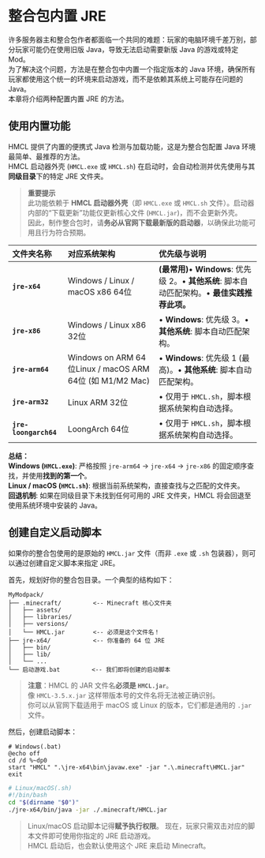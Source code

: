 # 整合包内置 JRE

许多服务器主和整合包作者都面临一个共同的难题：玩家的电脑环境千差万别，部分玩家可能仍在使用旧版 Java，导致无法启动需要新版 Java 的游戏或特定 Mod。  
为了解决这个问题，方法是在整合包中内置一个指定版本的 Java 环境，确保所有玩家都使用这个统一的环境来启动游戏，而不是依赖其系统上可能存在问题的 Java。  
本章将介绍两种配置内置 JRE 的方法。

## 使用内置功能

HMCL 提供了内置的便携式 Java 检测与加载功能，这是为整合包配置 Java 环境最简单、最推荐的方法。  
HMCL 启动器外壳 (`HMCL.exe` 或 `HMCL.sh`) 在启动时，会自动检测并优先使用与其**同级目录**下的特定 JRE 文件夹。

> **重要提示**  
> 此功能依赖于 **HMCL 启动器外壳**（即 `HMCL.exe` 或 `HMCL.sh` 文件）。启动器内部的“下载更新”功能仅更新核心文件 (`HMCL.jar`)，而不会更新外壳。  
> 因此，制作整合包时，请**务必从官网下载最新版的启动器**，以确保此功能可用且行为符合预期。

| 文件夹名称 | 对应系统架构 | 优先级与说明 |
| :--- | :--- | :--- |
| **`jre-x64`** | Windows / Linux / macOS x86 64位 | **(最常用)**• **Windows**: 优先级 2。• **其他系统**: 脚本自动匹配架构。• **最佳实践推荐此项。** |
| **`jre-x86`** | Windows / Linux x86 32位 | • **Windows**: 优先级 3。• **其他系统**: 脚本自动匹配架构。 |
| **`jre-arm64`** | Windows on ARM 64位Linux / macOS ARM 64位 (如 M1/M2 Mac) | • **Windows**: 优先级 1 (最高)。• **其他系统**: 脚本自动匹配架构。 |
| **`jre-arm32`** | Linux ARM 32位 | • 仅用于 `HMCL.sh`，脚本根据系统架构自动选择。 |
| **`jre-loongarch64`** | LoongArch 64位 | • 仅用于 `HMCL.sh`，脚本根据系统架构自动选择。 |

**总结：**  
**Windows (`HMCL.exe`)**: 严格按照 `jre-arm64` → `jre-x64` → `jre-x86` 的固定顺序查找，并使用**找到的第一个**。  
**Linux / macOS (`HMCL.sh`)**: 根据当前系统架构，直接查找与之匹配的文件夹。  
**回退机制**: 如果在同级目录下未找到任何可用的 JRE 文件夹，HMCL 将会回退至使用系统环境中安装的 Java。

## 创建自定义启动脚本

如果你的整合包使用的是原始的 `HMCL.jar` 文件（而非 `.exe` 或 `.sh` 包装器），则可以通过创建自定义脚本来指定 JRE。

首先，规划好你的整合包目录。一个典型的结构如下：

```text
MyModpack/
├── .minecraft/         <-- Minecraft 核心文件夹
│   ├── assets/
│   ├── libraries/
│   ├── versions/
│   └── HMCL.jar        <-- 必须是这个文件名！
├── jre-x64/            <-- 你准备的 64 位 JRE
│   ├── bin/
│   ├── lib/
│   └── ...
└── 启动游戏.bat         <-- 我们即将创建的启动脚本
```

> **注意**：HMCL 的 JAR 文件名**必须是 `HMCL.jar`**。  
> 像 `HMCL-3.5.x.jar` 这样带版本号的文件名将无法被正确识别。  
> 你可以从官网下载适用于 macOS 或 Linux 的版本，它们都是通用的 `.jar` 文件。

然后，创建启动脚本：

```batch
# Windows(.bat)
@echo off
cd /d %~dp0
start "HMCL" ".\jre-x64\bin\javaw.exe" -jar ".\.minecraft\HMCL.jar"
exit
```

```sh
# Linux/macOS(.sh)
#!/bin/bash
cd "$(dirname "$0")"
./jre-x64/bin/java -jar ./.minecraft/HMCL.jar
```

> Linux/macOS 启动脚本记得**赋予执行权限**。
现在，玩家只需双击对应的脚本文件即可使用你指定的 JRE 启动游戏。  
HMCL 启动后，也会默认使用这个 JRE 来启动 Minecraft。
